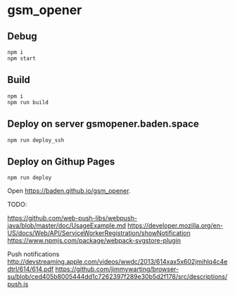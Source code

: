 # gsm_opener

## Debug

```
npm i
npm start
```

## Build

```
npm i
npm run build
```

## Deploy on server gsmopener.baden.space

```
npm run deploy_ssh
```

## Deploy on Githup Pages

```
npm run deploy
```

Open https://baden.github.io/gsm_opener.

TODO:

https://github.com/web-push-libs/webpush-java/blob/master/doc/UsageExample.md
https://developer.mozilla.org/en-US/docs/Web/API/ServiceWorkerRegistration/showNotification
https://www.npmjs.com/package/webpack-svgstore-plugin

Push notifications
http://devstreaming.apple.com/videos/wwdc/2013/614xax5x602jmihlq4c4edtrl/614/614.pdf
https://github.com/jimmywarting/browser-su/blob/ced405b8005444dd1c7262397f289e30b5d2f178/src/descriptions/push.js
